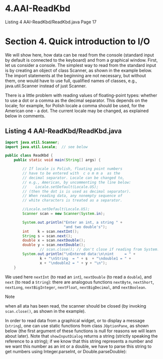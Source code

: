 # 4.AAI-ReadKbd
Listing 4 AAI-ReadKbd/ReadKbd.java Page 17

# Section 4. Quick introduction to I/O  

We will show here, how data can be read from the console (standard input by default is connected to the keyboard) and from a graphical window. First, let us consider a console. The simplest way to read from the standard input is by creating an object of class Scanner, as shown in the example below. The import statements at the beginning are not necessary, but without them, one would have to use full, qualified names of classes, e.g., java.util.Scanner instead of just Scanner.  

There is a little problem with reading values of floating-point types: whether to use a dot or a comma as the decimal separator. This depends on the locale; for example, for Polish locale a comma should be used, for the American one - a dot. The current locale may be changed, as explained below in comments.  

## Listing 4 AAI-ReadKbd/ReadKbd.java  

```java
import java.util.Scanner;
import java.util.Locale;  // see below

public class ReadKbd {
    public static void main(String[] args) {

        // If locale is Polish, floating point numbers
        // have to be entered with  c o m m a  as the
        // decimal separator. Locale can be changed to,
        // e.g., American, by uncommenting the line below:
        //    Locale.setDefault(Locale.US);
        // (then the dot is is used as decimal separator).
        // When reading data, any nonempty sequence of
        // white characters is treated as a separator.

        //Locale.setDefault(Locale.US);
        Scanner scan = new Scanner(System.in);

        System.out.println("Enter an int, a string " +
                           "and two double's");
        int    k = scan.nextInt();
        String s = scan.next();
        double x = scan.nextDouble();
        double y = scan.nextDouble();
                // scan.close(); // don't close if reading from System.in
        System.out.println("\nEntered data:\n\nint     = " +
                k + "\nString  = " + s  + "\ndouble1 = " +
                x + "\ndouble2 = " + y + "\n");
    }
```
We used here `nextInt` (to read an `int`), `nextDouble` (to read a `double`), and `next` (to read a `String`): there are analogous functions `nextByte`, `nextShort`, `nextLong`, `nextBigInteger`, `nextFloat`, `nextBigDecimal`, and `nextBoolean`.  

> [!NOTE]
> when all ata has been read, the scanner should be closed (by invoking `scan.close()`, as shown in the example).  

In order to read data from a graphical widget, or to display a message (`string`), one can use static functions from class `JOptionPane`, as shown below (the first argument of these functions is null for reasons we will learn about later). Note that `showInputDialog` returns a string (strictly speaking the reference to a string); if we know that this string represents a number and we want this number as an int or a double, we have to parse this string to get numbers using Integer.parseInt, or Double.parseDouble):


